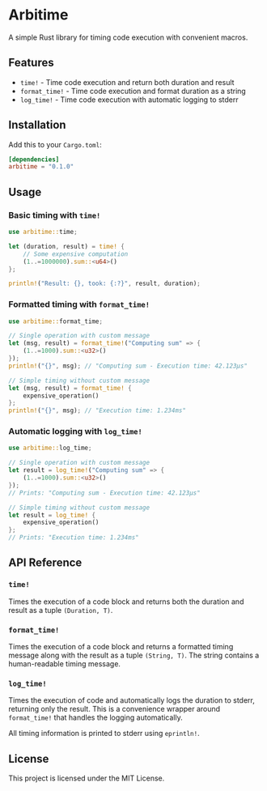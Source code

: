 # Arbitime

A simple Rust library for timing code execution with convenient macros.

## Features

- `time!` - Time code execution and return both duration and result
- `format_time!` - Time code execution and format duration as a string
- `log_time!` - Time code execution with automatic logging to stderr

## Installation

Add this to your `Cargo.toml`:

```toml
[dependencies]
arbitime = "0.1.0"
```

## Usage

### Basic timing with `time!`

```rust
use arbitime::time;

let (duration, result) = time! {
    // Some expensive computation
    (1..=1000000).sum::<u64>()
};

println!("Result: {}, took: {:?}", result, duration);
```

### Formatted timing with `format_time!`

```rust
use arbitime::format_time;

// Single operation with custom message
let (msg, result) = format_time!("Computing sum" => {
    (1..=1000).sum::<u32>()
});
println!("{}", msg); // "Computing sum - Execution time: 42.123µs"

// Simple timing without custom message
let (msg, result) = format_time! {
    expensive_operation()
};
println!("{}", msg); // "Execution time: 1.234ms"
```

### Automatic logging with `log_time!`

```rust
use arbitime::log_time;

// Single operation with custom message
let result = log_time!("Computing sum" => {
    (1..=1000).sum::<u32>()
});
// Prints: "Computing sum - Execution time: 42.123µs"

// Simple timing without custom message
let result = log_time! {
    expensive_operation()
};
// Prints: "Execution time: 1.234ms"
```

## API Reference

### `time!`

Times the execution of a code block and returns both the duration and result as a tuple `(Duration, T)`.

### `format_time!`

Times the execution of a code block and returns a formatted timing message along with the result as a tuple `(String, T)`. The string contains a human-readable timing message.

### `log_time!`

Times the execution of code and automatically logs the duration to stderr, returning only the result. This is a convenience wrapper around `format_time!` that handles the logging automatically.

All timing information is printed to stderr using `eprintln!`.

## License

This project is licensed under the MIT License.